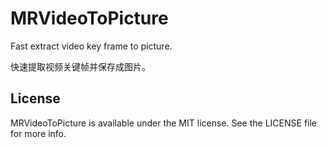 # MRVideoToPicture

Fast extract video key frame to picture.

快速提取视频关键帧并保存成图片。

## License

MRVideoToPicture is available under the MIT license. See the LICENSE file for more info.
